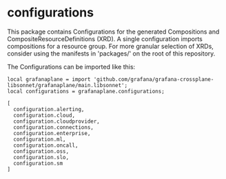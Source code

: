 # configurations

This package contains Configurations for the generated Compositions and CompositeResourceDefinitions (XRD). A single configuration imports compositions for a resource group. For more granular selection of XRDs, consider using the manifests in 'packages/' on the root of this repository.

The Configurations can be imported like this:

```jsonnet
local grafanaplane = import 'github.com/grafana/grafana-crossplane-libsonnet/grafanaplane/main.libsonnet';
local configurations = grafanaplane.configurations;

[
  configuration.alerting,
  configuration.cloud,
  configuration.cloudprovider,
  configuration.connections,
  configuration.enterprise,
  configuration.ml,
  configuration.oncall,
  configuration.oss,
  configuration.slo,
  configuration.sm
]
```

